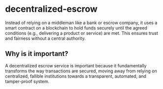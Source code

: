 # decentralized-escrow
Instead of relying on a middleman like a bank or escrow company, it uses a smart contract on a blockchain to hold funds securely until the agreed conditions (e.g., delivering a product or service) are met. This ensures trust and fairness without a central authority.

## Why is it important? 
A decentralized escrow service is important because it fundamentally transforms the way transactions are secured, moving away from relying on centralized, fallible institutions towards a transparent, automated, and tamper-proof system.
